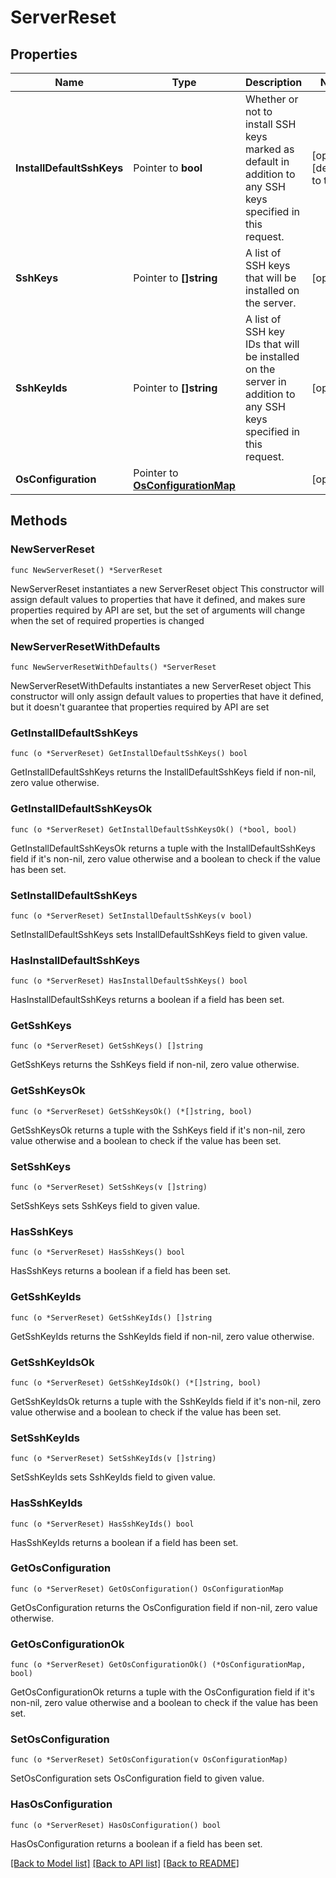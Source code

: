 # ServerReset

## Properties

Name | Type | Description | Notes
------------ | ------------- | ------------- | -------------
**InstallDefaultSshKeys** | Pointer to **bool** | Whether or not to install SSH keys marked as default in addition to any SSH keys specified in this request. | [optional] [default to true]
**SshKeys** | Pointer to **[]string** | A list of SSH keys that will be installed on the server. | [optional] 
**SshKeyIds** | Pointer to **[]string** | A list of SSH key IDs that will be installed on the server in addition to any SSH keys specified in this request. | [optional] 
**OsConfiguration** | Pointer to [**OsConfigurationMap**](OsConfigurationMap.md) |  | [optional] 

## Methods

### NewServerReset

`func NewServerReset() *ServerReset`

NewServerReset instantiates a new ServerReset object
This constructor will assign default values to properties that have it defined,
and makes sure properties required by API are set, but the set of arguments
will change when the set of required properties is changed

### NewServerResetWithDefaults

`func NewServerResetWithDefaults() *ServerReset`

NewServerResetWithDefaults instantiates a new ServerReset object
This constructor will only assign default values to properties that have it defined,
but it doesn't guarantee that properties required by API are set

### GetInstallDefaultSshKeys

`func (o *ServerReset) GetInstallDefaultSshKeys() bool`

GetInstallDefaultSshKeys returns the InstallDefaultSshKeys field if non-nil, zero value otherwise.

### GetInstallDefaultSshKeysOk

`func (o *ServerReset) GetInstallDefaultSshKeysOk() (*bool, bool)`

GetInstallDefaultSshKeysOk returns a tuple with the InstallDefaultSshKeys field if it's non-nil, zero value otherwise
and a boolean to check if the value has been set.

### SetInstallDefaultSshKeys

`func (o *ServerReset) SetInstallDefaultSshKeys(v bool)`

SetInstallDefaultSshKeys sets InstallDefaultSshKeys field to given value.

### HasInstallDefaultSshKeys

`func (o *ServerReset) HasInstallDefaultSshKeys() bool`

HasInstallDefaultSshKeys returns a boolean if a field has been set.

### GetSshKeys

`func (o *ServerReset) GetSshKeys() []string`

GetSshKeys returns the SshKeys field if non-nil, zero value otherwise.

### GetSshKeysOk

`func (o *ServerReset) GetSshKeysOk() (*[]string, bool)`

GetSshKeysOk returns a tuple with the SshKeys field if it's non-nil, zero value otherwise
and a boolean to check if the value has been set.

### SetSshKeys

`func (o *ServerReset) SetSshKeys(v []string)`

SetSshKeys sets SshKeys field to given value.

### HasSshKeys

`func (o *ServerReset) HasSshKeys() bool`

HasSshKeys returns a boolean if a field has been set.

### GetSshKeyIds

`func (o *ServerReset) GetSshKeyIds() []string`

GetSshKeyIds returns the SshKeyIds field if non-nil, zero value otherwise.

### GetSshKeyIdsOk

`func (o *ServerReset) GetSshKeyIdsOk() (*[]string, bool)`

GetSshKeyIdsOk returns a tuple with the SshKeyIds field if it's non-nil, zero value otherwise
and a boolean to check if the value has been set.

### SetSshKeyIds

`func (o *ServerReset) SetSshKeyIds(v []string)`

SetSshKeyIds sets SshKeyIds field to given value.

### HasSshKeyIds

`func (o *ServerReset) HasSshKeyIds() bool`

HasSshKeyIds returns a boolean if a field has been set.

### GetOsConfiguration

`func (o *ServerReset) GetOsConfiguration() OsConfigurationMap`

GetOsConfiguration returns the OsConfiguration field if non-nil, zero value otherwise.

### GetOsConfigurationOk

`func (o *ServerReset) GetOsConfigurationOk() (*OsConfigurationMap, bool)`

GetOsConfigurationOk returns a tuple with the OsConfiguration field if it's non-nil, zero value otherwise
and a boolean to check if the value has been set.

### SetOsConfiguration

`func (o *ServerReset) SetOsConfiguration(v OsConfigurationMap)`

SetOsConfiguration sets OsConfiguration field to given value.

### HasOsConfiguration

`func (o *ServerReset) HasOsConfiguration() bool`

HasOsConfiguration returns a boolean if a field has been set.


[[Back to Model list]](../README.md#documentation-for-models) [[Back to API list]](../README.md#documentation-for-api-endpoints) [[Back to README]](../README.md)



